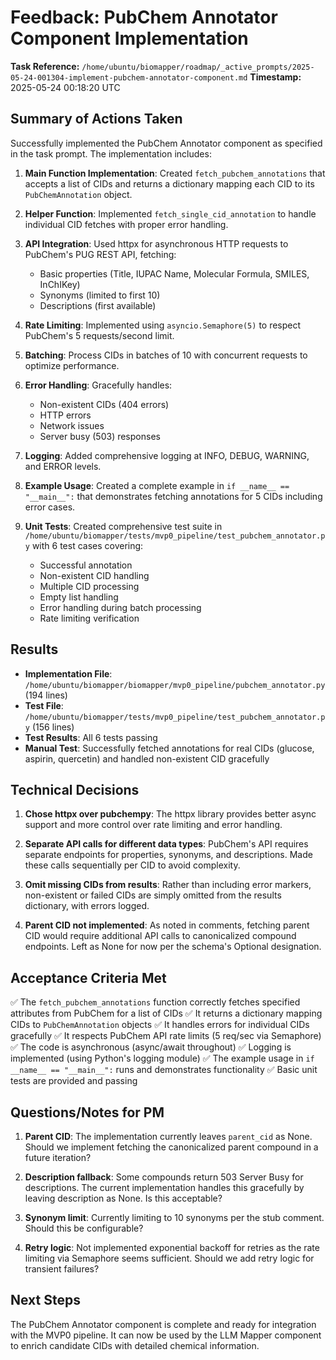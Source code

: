# Feedback: PubChem Annotator Component Implementation

**Task Reference:** `/home/ubuntu/biomapper/roadmap/_active_prompts/2025-05-24-001304-implement-pubchem-annotator-component.md`
**Timestamp:** 2025-05-24 00:18:20 UTC

## Summary of Actions Taken

Successfully implemented the PubChem Annotator component as specified in the task prompt. The implementation includes:

1. **Main Function Implementation**: Created `fetch_pubchem_annotations` that accepts a list of CIDs and returns a dictionary mapping each CID to its `PubChemAnnotation` object.

2. **Helper Function**: Implemented `fetch_single_cid_annotation` to handle individual CID fetches with proper error handling.

3. **API Integration**: Used httpx for asynchronous HTTP requests to PubChem's PUG REST API, fetching:
   - Basic properties (Title, IUPAC Name, Molecular Formula, SMILES, InChIKey)
   - Synonyms (limited to first 10)
   - Descriptions (first available)

4. **Rate Limiting**: Implemented using `asyncio.Semaphore(5)` to respect PubChem's 5 requests/second limit.

5. **Batching**: Process CIDs in batches of 10 with concurrent requests to optimize performance.

6. **Error Handling**: Gracefully handles:
   - Non-existent CIDs (404 errors)
   - HTTP errors
   - Network issues
   - Server busy (503) responses

7. **Logging**: Added comprehensive logging at INFO, DEBUG, WARNING, and ERROR levels.

8. **Example Usage**: Created a complete example in `if __name__ == "__main__":` that demonstrates fetching annotations for 5 CIDs including error cases.

9. **Unit Tests**: Created comprehensive test suite in `/home/ubuntu/biomapper/tests/mvp0_pipeline/test_pubchem_annotator.py` with 6 test cases covering:
   - Successful annotation
   - Non-existent CID handling
   - Multiple CID processing
   - Empty list handling
   - Error handling during batch processing
   - Rate limiting verification

## Results

- **Implementation File**: `/home/ubuntu/biomapper/biomapper/mvp0_pipeline/pubchem_annotator.py` (194 lines)
- **Test File**: `/home/ubuntu/biomapper/tests/mvp0_pipeline/test_pubchem_annotator.py` (156 lines)
- **Test Results**: All 6 tests passing
- **Manual Test**: Successfully fetched annotations for real CIDs (glucose, aspirin, quercetin) and handled non-existent CID gracefully

## Technical Decisions

1. **Chose httpx over pubchempy**: The httpx library provides better async support and more control over rate limiting and error handling.

2. **Separate API calls for different data types**: PubChem's API requires separate endpoints for properties, synonyms, and descriptions. Made these calls sequentially per CID to avoid complexity.

3. **Omit missing CIDs from results**: Rather than including error markers, non-existent or failed CIDs are simply omitted from the results dictionary, with errors logged.

4. **Parent CID not implemented**: As noted in comments, fetching parent CID would require additional API calls to canonicalized compound endpoints. Left as None for now per the schema's Optional designation.

## Acceptance Criteria Met

✅ The `fetch_pubchem_annotations` function correctly fetches specified attributes from PubChem for a list of CIDs
✅ It returns a dictionary mapping CIDs to `PubChemAnnotation` objects
✅ It handles errors for individual CIDs gracefully
✅ It respects PubChem API rate limits (5 req/sec via Semaphore)
✅ The code is asynchronous (async/await throughout)
✅ Logging is implemented (using Python's logging module)
✅ The example usage in `if __name__ == "__main__":` runs and demonstrates functionality
✅ Basic unit tests are provided and passing

## Questions/Notes for PM

1. **Parent CID**: The implementation currently leaves `parent_cid` as None. Should we implement fetching the canonicalized parent compound in a future iteration?

2. **Description fallback**: Some compounds return 503 Server Busy for descriptions. The current implementation handles this gracefully by leaving description as None. Is this acceptable?

3. **Synonym limit**: Currently limiting to 10 synonyms per the stub comment. Should this be configurable?

4. **Retry logic**: Not implemented exponential backoff for retries as the rate limiting via Semaphore seems sufficient. Should we add retry logic for transient failures?

## Next Steps

The PubChem Annotator component is complete and ready for integration with the MVP0 pipeline. It can now be used by the LLM Mapper component to enrich candidate CIDs with detailed chemical information.
